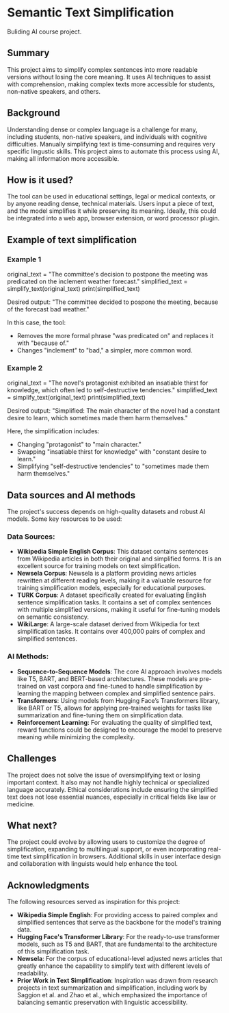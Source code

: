 <!-- This is the markdown template for the final project of the Building AI course, 
created by Reaktor Innovations and University of Helsinki. 
Copy the template, paste it to your GitHub README and edit! -->

# Semantic Text Simplification

Buliding AI course project.

## Summary

This project aims to simplify complex sentences into more readable versions without losing the core meaning. It uses AI techniques to assist with comprehension, making complex texts more accessible for students, non-native speakers, and others.

## Background

Understanding dense or complex language is a challenge for many, including students, non-native speakers, and individuals with cognitive difficulties. Manually simplifying text is time-consuming and requires very specific lingustic skills. This project aims to automate this process using AI, making all information more accessible.

## How is it used?

The tool can be used in educational settings, legal or medical contexts, or by anyone reading dense, technical materials. Users input a piece of text, and the model simplifies it while preserving its meaning. Ideally, this could be integrated into a web app, browser extension, or word processor plugin.

## Example of text simplification

### Example 1

original_text = "The committee's decision to postpone the meeting was predicated on the inclement weather forecast."
simplified_text = simplify_text(original_text)
print(simplified_text)

Desired output: "The committee decided to pospone the meeting, because of the forecast bad weather."

In this case, the tool:
* Removes the more formal phrase "was predicated on" and replaces it with "because of."
* Changes "inclement" to "bad," a simpler, more common word.

### Example 2

original_text = "The novel's protagonist exhibited an insatiable thirst for knowledge, which often led to self-destructive tendencies."
simplified_text = simplify_text(original_text)
print(simplified_text)

Desired output: "Simplified: The main character of the novel had a constant desire to learn, which sometimes made them harm themselves."

Here, the simplification includes:
* Changing "protagonist" to "main character."
* Swapping "insatiable thirst for knowledge" with "constant desire to learn."
* Simplifying "self-destructive tendencies" to "sometimes made them harm themselves."

## Data sources and AI methods

The project's success depends on high-quality datasets and robust AI models. Some key resources to be used:

### Data Sources:

* **Wikipedia Simple English Corpus**: This dataset contains sentences from Wikipedia articles in both their original and simplified forms. It is an excellent source for training models on text simplification.
* **Newsela Corpus**: Newsela is a platform providing news articles rewritten at different reading levels, making it a valuable resource for training simplification models, especially for educational purposes.
* **TURK Corpus**: A dataset specifically created for evaluating English sentence simplification tasks. It contains a set of complex sentences with multiple simplified versions, making it useful for fine-tuning models on semantic consistency.
* **WikiLarge**: A large-scale dataset derived from Wikipedia for text simplification tasks. It contains over 400,000 pairs of complex and simplified sentences.

### AI Methods:

* **Sequence-to-Sequence Models**: The core AI approach involves models like T5, BART, and BERT-based architectures. These models are pre-trained on vast corpora and fine-tuned to handle simplification by learning the mapping between complex and simplified sentence pairs.
* **Transformers**: Using models from Hugging Face’s Transformers library, like BART or T5, allows for applying pre-trained weights for tasks like summarization and fine-tuning them on simplification data.
* **Reinforcement Learning**: For evaluating the quality of simplified text, reward functions could be designed to encourage the model to preserve meaning while minimizing the complexity.

## Challenges

The project does not solve the issue of oversimplifying text or losing important context. It also may not handle highly technical or specialized language accurately. Ethical considerations include ensuring the simplified text does not lose essential nuances, especially in critical fields like law or medicine.

## What next?

The project could evolve by allowing users to customize the degree of simplification, expanding to multilingual support, or even incorporating real-time text simplification in browsers. Additional skills in user interface design and collaboration with linguists would help enhance the tool.

## Acknowledgments

The following resources served as inspiration for this project:

* **Wikipedia Simple English**: For providing access to paired complex and simplified sentences that serve as the backbone for the model's training data.
* **Hugging Face's Transformer Library**: For the ready-to-use transformer models, such as T5 and BART, that are fundamental to the architecture of this simplification task.
* **Newsela**: For the corpus of educational-level adjusted news articles that greatly enhance the capability to simplify text with different levels of readability.
* **Prior Work in Text Simplification**: Inspiration was drawn from research projects in text summarization and simplification, including work by Saggion et al. and Zhao et al., which emphasized the importance of balancing semantic preservation with linguistic accessibility.
